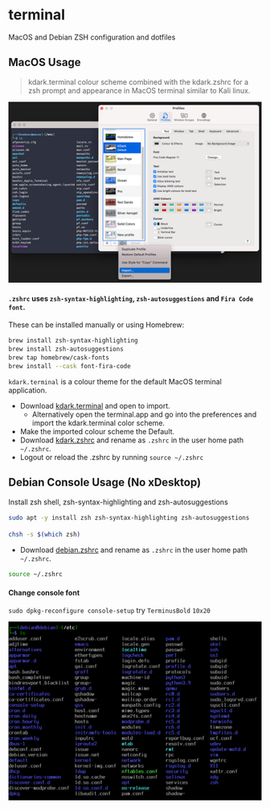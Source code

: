 # terminal
MacOS and Debian ZSH configuration and dotfiles

## MacOS Usage
> kdark.terminal colour scheme combined with the kdark.zshrc for a zsh prompt and appearance in MacOS terminal similar to Kali linux.  

![kdark.terminal](/previewmacos.png)

#### `.zshrc` uses `zsh-syntax-highlighting`, `zsh-autosuggestions` and `Fira Code font`.

These can be installed manually or using Homebrew:

```sh
brew install zsh-syntax-highlighting
brew install zsh-autosuggestions
brew tap homebrew/cask-fonts
brew install --cask font-fira-code
```
`kdark.terminal` is a colour theme for the default MacOS terminal application. 

- Download [kdark.terminal](https://github.com/bradsec/zsh/blob/main/kdark.terminal) and open to import. 
  - Alternatively open the terminal.app and go into the preferences and import the kdark.terminal color scheme. 
- Make the imported colour scheme the Default.  
- Download [kdark.zshrc](https://github.com/bradsec/zsh/blob/main/kdark.zshrc) and rename as `.zshrc` in the user home path `~/.zshrc`.  
- Logout or reload the .zshrc by running `source ~/.zshrc`


## Debian Console Usage (No xDesktop)
Install zsh shell, zsh-syntax-highlighting and zsh-autosuggestions
```sh
sudo apt -y install zsh zsh-syntax-highlighting zsh-autosuggestions

chsh -s $(which zsh)
```
- Download [debian.zshrc](https://github.com/bradsec/zsh/blob/main/debian.zshrc) and rename as `.zshrc` in the user home path `~/.zshrc`.  
```sh
source ~/.zshrc
```
#### Change console font
`sudo dpkg-reconfigure console-setup` try `TerminusBold` `10x20`

![debian.console](/previewdebian.png)
